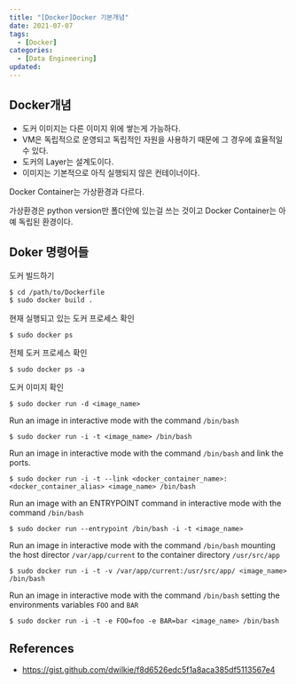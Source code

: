 ```yaml
---
title: "[Docker]Docker 기본개념"
date: 2021-07-07
tags:
  - [Docker]
categories:
  - [Data Engineering]
updated:
---
```


## Docker개념

- 도커 이미지는 다른 이미지 위에 쌓는게 가능하다.
- VM은 독립적으로 운영되고 독립적인 자원을 사용하기 때문에 그 경우에 효율적일 수 있다.
- 도커의 Layer는 설계도이다.
- 이미지는 기본적으로 아직 실행되지 않은 컨테이너이다.

Docker Container는 가상환경과 다르다.

가상환경은 python version만 폴더안에 있는걸 쓰는 것이고 Docker Container는 아예 독립된 환경이다.

## Doker 명령어들

도커 빌드하기

```bash
$ cd /path/to/Dockerfile
$ sudo docker build .
```

현재 실행되고 있는 도커 프로세스 확인

```
$ sudo docker ps
```

전체 도커 프로세스 확인

```
$ sudo docker ps -a
```

도커 이미지 확인

```
$ sudo docker run -d <image_name>
```

Run an image in interactive mode with the command `/bin/bash`

```
$ sudo docker run -i -t <image_name> /bin/bash
```

Run an image in interactive mode with the command `/bin/bash` and link the ports.

```
$ sudo docker run -i -t --link <docker_container_name>:<docker_container_alias> <image_name> /bin/bash
```

Run an image with an ENTRYPOINT command in interactive mode with the command `/bin/bash`

```
$ sudo docker run --entrypoint /bin/bash -i -t <image_name>
```

Run an image in interactive mode with the command `/bin/bash` mounting the host director `/var/app/current` to the container directory `/usr/src/app`

```
$ sudo docker run -i -t -v /var/app/current:/usr/src/app/ <image_name> /bin/bash
```

Run an image in interactive mode with the command `/bin/bash` setting the environments variables `FOO` and `BAR`

```
$ sudo docker run -i -t -e FOO=foo -e BAR=bar <image_name> /bin/bash
```

## References

- https://gist.github.com/dwilkie/f8d6526edc5f1a8aca385df5113567e4
